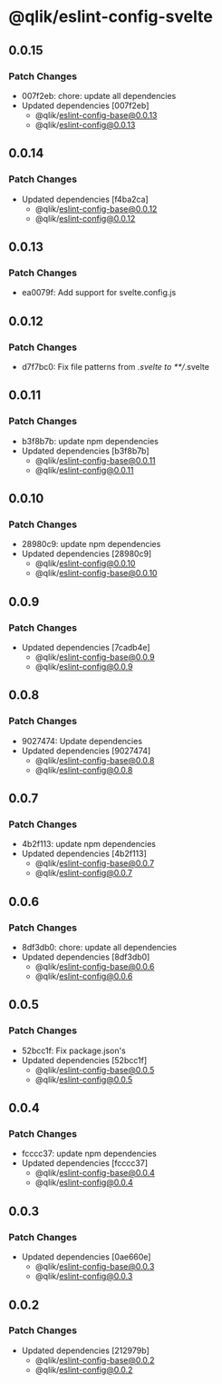 # @qlik/eslint-config-svelte

## 0.0.15

### Patch Changes

- 007f2eb: chore: update all dependencies
- Updated dependencies [007f2eb]
  - @qlik/eslint-config-base@0.0.13
  - @qlik/eslint-config@0.0.13

## 0.0.14

### Patch Changes

- Updated dependencies [f4ba2ca]
  - @qlik/eslint-config-base@0.0.12
  - @qlik/eslint-config@0.0.12

## 0.0.13

### Patch Changes

- ea0079f: Add support for svelte.config.js

## 0.0.12

### Patch Changes

- d7f7bc0: Fix file patterns from _.svelte to \*\*/_.svelte

## 0.0.11

### Patch Changes

- b3f8b7b: update npm dependencies
- Updated dependencies [b3f8b7b]
  - @qlik/eslint-config-base@0.0.11
  - @qlik/eslint-config@0.0.11

## 0.0.10

### Patch Changes

- 28980c9: update npm dependencies
- Updated dependencies [28980c9]
  - @qlik/eslint-config@0.0.10
  - @qlik/eslint-config-base@0.0.10

## 0.0.9

### Patch Changes

- Updated dependencies [7cadb4e]
  - @qlik/eslint-config-base@0.0.9
  - @qlik/eslint-config@0.0.9

## 0.0.8

### Patch Changes

- 9027474: Update dependencies
- Updated dependencies [9027474]
  - @qlik/eslint-config-base@0.0.8
  - @qlik/eslint-config@0.0.8

## 0.0.7

### Patch Changes

- 4b2f113: update npm dependencies
- Updated dependencies [4b2f113]
  - @qlik/eslint-config-base@0.0.7
  - @qlik/eslint-config@0.0.7

## 0.0.6

### Patch Changes

- 8df3db0: chore: update all dependencies
- Updated dependencies [8df3db0]
  - @qlik/eslint-config-base@0.0.6
  - @qlik/eslint-config@0.0.6

## 0.0.5

### Patch Changes

- 52bcc1f: Fix package.json's
- Updated dependencies [52bcc1f]
  - @qlik/eslint-config-base@0.0.5
  - @qlik/eslint-config@0.0.5

## 0.0.4

### Patch Changes

- fcccc37: update npm dependencies
- Updated dependencies [fcccc37]
  - @qlik/eslint-config-base@0.0.4
  - @qlik/eslint-config@0.0.4

## 0.0.3

### Patch Changes

- Updated dependencies [0ae660e]
  - @qlik/eslint-config-base@0.0.3
  - @qlik/eslint-config@0.0.3

## 0.0.2

### Patch Changes

- Updated dependencies [212979b]
  - @qlik/eslint-config-base@0.0.2
  - @qlik/eslint-config@0.0.2

